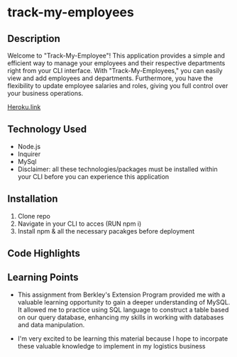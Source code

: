 # track-my-employees
## Description 
Welcome to "Track-My-Employee"! This application provides a simple and efficient way to manage your employees and their respective departments right from your CLI interface. With "Track-My-Employees," you can easily view and add employees and departments. Furthermore, you have the flexibility to update employee salaries and roles, giving you full control over your business operations.


[Heroku.link](https://afternoon-stream-77923-18557e5e2777.herokuapp.com/)


## Technology Used
* Node.js
* Inquirer 
* MySql
* Disclaimer: all these technologies/packages must be installed within your CLI before you can experience this application 

## Installation
1. Clone repo 
2. Navigate in your CLI to acces (RUN npm i)
3. Install npm & all the necessary pacakges before deployment

## Code Highlights



## Learning Points

* This assignment from Berkley's Extension Program provided me with a valuable learning opportunity to gain a deeper understanding of MySQL. It allowed me to practice using SQL language to construct a table based on our query database, enhancing my skills in working with databases and data manipulation.

* I'm very excited to be learning this material because I hope to incorpate these valuable knowledge to implement in my logistics business